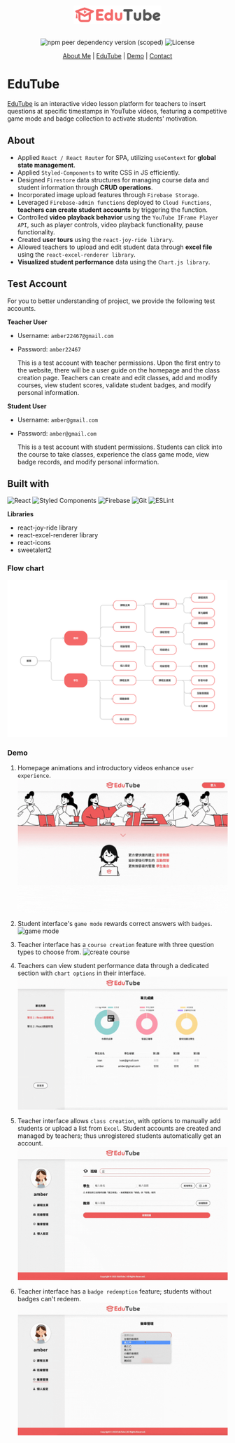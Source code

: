 <div align="center">
  <a href="https://lesson-plan-creator.web.app/" style="margin-bottom:30px; margin-top:30px; display:block;">
    <img src="./src/components/Asset/logo.png" alt="Logo" width="200px">
  </a>

![npm peer dependency version (scoped)](https://img.shields.io/npm/dependency-version/eslint-config-prettier/peer/eslint) ![License](https://img.shields.io/badge/License-MIT-blue)

  <p align="center">
    <a href="https://www.linkedin.com/in/amber-liang-b935a1136/">About Me</a>
    |
    <a href="https://lesson-plan-creator.web.app/">EduTube</a>
    |
    <a href="https://youtu.be/BENZstmD930">Demo</a>
    |
    <a href="mailto:amberliangtesol@gmail.com">Contact</a>
  </p>
</div>

# EduTube

[EduTube](https://lesson-plan-creator.web.app/) is an interactive video lesson platform for teachers to insert questions at specific timestamps in YouTube videos, featuring a competitive game mode and badge collection to activate students' motivation.

## About

- Applied `React / React Router` for SPA, utilizing `useContext` for **global state management**.
- Applied `Styled-Components` to write CSS in JS efficiently.
- Designed `Firestore` data structures for managing course data and student information through **CRUD operations**.
- Incorporated image upload features through `Firebase Storage`.
- Leveraged `Firebase-admin functions` deployed to `Cloud Functions`, **teachers can create student accounts** by triggering the function.
- Controlled **video playback behavior** using the `YouTube IFrame Player API`, such as player controls, video playback functionality, pause functionality.
- Created **user tours** using the `react-joy-ride library`.
- Allowed teachers to upload and edit student data through **excel file** using the `react-excel-renderer library`.
- **Visualized student performance** data using the `Chart.js library`.

## Test Account

For you to better understanding of project, we provide the following test accounts.

**Teacher User**

- Username: `amber22467@gmail.com`
- Password: `amber22467`

  This is a test account with teacher permissions. Upon the first entry to the website, there will be a user guide on the homepage and the class creation page. Teachers can create and edit classes, add and modify courses, view student scores, validate student badges, and modify personal information.

**Student User**

- Username: `amber@gmail.com`
- Password: `amber@gmail.com`

  This is a test account with student permissions. Students can click into the course to take classes, experience the class game mode, view badge records, and modify personal information.

## Built with

![React](https://img.shields.io/badge/react-%2320232a.svg?style=for-the-badge&logo=react&logoColor=%2361DAFB) ![Styled Components](https://img.shields.io/badge/styled--components-DB7093?style=for-the-badge&logo=styled-components&logoColor=white) ![Firebase](https://img.shields.io/badge/firebase-%23039BE5.svg?style=for-the-badge&logo=firebase) ![Git](https://img.shields.io/badge/git-%23F05033.svg?style=for-the-badge&logo=git&logoColor=white) ![ESLint](https://img.shields.io/badge/ESLint-4B3263?style=for-the-badge&logo=eslint&logoColor=white)

**Libraries**

- react-joy-ride library
- react-excel-renderer library
- react-icons
- sweetalert2

### Flow chart

![flow chart](./src/components/Asset/readme/flowchart.png)

### Demo

1. Homepage animations and introductory videos enhance `user experience`.  
   ![main page](./src/components/Asset/readme/demo_mainpage.gif)

2. Student interface's `game mode` rewards correct answers with `badges`.
   ![game mode](./src/components/Asset/readme/demo_gamemode.gif)

3. Teacher interface has a `course creation` feature with three question types to choose from.
   ![create course](./src/components/Asset/readme/demo_createcourse.gif)

4. Teachers can view student performance data through a dedicated section with `chart options` in their interface.
   ![manage score](./src/components/Asset/readme/demo_score.gif)

5. Teacher interface allows `class creation`, with options to manually add students or upload a list from `Excel`. Student accounts are created and managed by teachers; thus unregistered students automatically get an account.  
   ![create class](./src/components/Asset/readme/demo_createclass.gif)

6. Teacher interface has a `badge redemption` feature; students without badges can't redeem.
   ![redeem badge](./src/components/Asset/readme/demo_redeembadge.gif)
